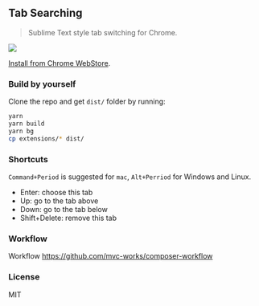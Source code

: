 
Tab Searching
------

> Sublime Text style tab switching for Chrome.

![](https://pbs.twimg.com/media/D3YyE6PUYAIboT4.jpg:large)

[Install from Chrome WebStore](https://chrome.google.com/webstore/detail/tab-searching/mghfpkfegmeanpcabcmiipiknkegjnkd).

### Build by yourself

Clone the repo and get `dist/` folder by running:

```bash
yarn
yarn build
yarn bg
cp extensions/* dist/
```

### Shortcuts

`Command+Period` is suggested for `mac`, `Alt+Perriod` for Windows and Linux.

* Enter: choose this tab
* Up: go to the tab above
* Down: go to the tab below
* Shift+Delete: remove this tab

### Workflow

Workflow https://github.com/mvc-works/composer-workflow

### License

MIT
